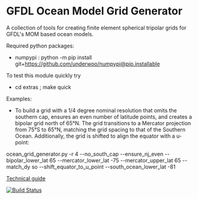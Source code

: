 # GFDL Ocean Model Grid Generator
A collection of tools for creating finite element spherical tripolar grids for GFDL's MOM based ocean models.

Required python packages:
- numpypi : python -m pip install git+https://github.com/underwoo/numpypi@pip.installable
 
To test this module quickly try
- cd extras ; make quick

Examples:
- To build a grid with a 1/4 degree nominal resolution that omits the southern cap, ensures an even number of latitude points, and creates a bipolar grid north of 65°N. The grid transitions to a Mercator projection from 75°S to 65°N, matching the grid spacing to that of the Southern Ocean. Additionally, the grid is shifted to align the equator with a u-point:
 
ocean_grid_generator.py -r 4 --no_south_cap --ensure_nj_even --bipolar_lower_lat 65 --mercator_lower_lat -75 --mercator_upper_lat 65 --match_dy so --shift_equator_to_u_point --south_ocean_lower_lat -81 


[Technical guide](https://github.com/nikizadehgfdl/grid_generation/blob/dev/ocean_grid_generator_guide.pdf)

[![Build Status](https://travis-ci.org/nikizadehgfdl/ocean_model_grid_generator.svg?branch=dev)](https://travis-ci.org/nikizadehgfdl/ocean_model_grid_generator)

